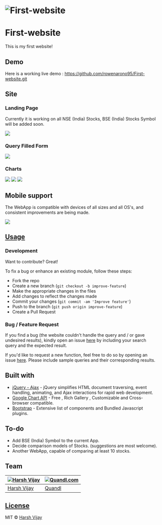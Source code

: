 # ![First-website](https://https://github.com/rowenarono95/First-website.git)

# First-website

This is my first website!

## Demo

Here is a working live demo : https://github.com/rowenarono95/First-website.git

## Site

### Landing Page

Currently it is working on all NSE (India) Stocks, BSE (India) Stocks Symbol will be added soon.

![](https://iharsh234.github.io/WebApp/images/demo/web_app_face.JPG)

### Query Filled Form

![](https://iharsh234.github.io/WebApp/images/demo/demo_query.JPG)

### Charts

![](https://iharsh234.github.io/WebApp/images/demo/demo_chart1.JPG)
![](https://iharsh234.github.io/WebApp/images/demo/demo_chart2.JPG)
![](https://iharsh234.github.io/WebApp/images/demo/demo_chart3.JPG)

## Mobile support

The WebApp is compatible with devices of all sizes and all OS's, and consistent improvements are being made.

![](https://iharsh234.github.io/WebApp/images/demo/mobile.png)

## [Usage](https://github.com/rowenarono95/First-website.git)

### Development

Want to contribute? Great!

To fix a bug or enhance an existing module, follow these steps:

- Fork the repo
- Create a new branch (`git checkout -b improve-feature`)
- Make the appropriate changes in the files
- Add changes to reflect the changes made
- Commit your changes (`git commit -am 'Improve feature'`)
- Push to the branch (`git push origin improve-feature`)
- Create a Pull Request

### Bug / Feature Request

If you find a bug (the website couldn't handle the query and / or gave undesired results), kindly open an issue [here](https://github.com/rowenarono95/First-website.git) by including your search query and the expected result.

If you'd like to request a new function, feel free to do so by opening an issue [here](https://github.com/rowenarono95/First-website.git/issues/new). Please include sample queries and their corresponding results.

## Built with

- [jQuery - Ajax](http://www.w3schools.com/jquery/jquery_ref_ajax.asp) - jQuery simplifies HTML document traversing, event handling, animating, and Ajax interactions for rapid web development.
- [Google Chart API](https://developers.google.com/chart/interactive/docs/quick_start) - Free , Rich Gallery , Customizable and Cross-browser compatible.
- [Bootstrap](http://getbootstrap.com/) - Extensive list of components and Bundled Javascript plugins.

## To-do

- Add BSE (India) Symbol to the current App.
- Decide comparison models of Stocks. (suggestions are most welcome).
- Another WebApp, capable of comparing at least 10 stocks.

## Team

| [![Harsh Vijay](https://avatars1.githubusercontent.com/u/12688534?v=3&s=144)](https://github.com/iharsh234) | [![Quandl.com](https://github.com/iharsh234/WebApp/blob/master/images/quandl.jpg)](https://www.quandl.com/) |
| ----------------------------------------------------------------------------------------------------------- | ----------------------------------------------------------------------------------------------------------- |
| [Harsh Vijay ](https://github.com/rowenarono95)                                                             | [Quandl](https://www.quandl.com)                                                                            |

## [License](https://github.com/rowenarono95/First-website/blob/master/LICENSE.md)

MIT © [Harsh Vijay ](https://github.com/rowenarono95)
